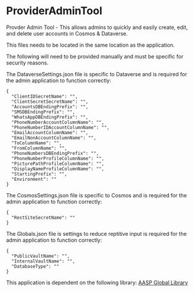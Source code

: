 # ProviderAdminTool
Provder Admin Tool - This allows admins to quickly and easily create, edit, and delete user accounts in Cosmos & Dataverse.

This files needs to be located in the same location as the application.

The following will need to be provided manually and must be specific for security reasons.

The DataverseSettings.json file is specific to Dataverse and is required for the admin application to function correctly:
```
{
  "ClientIDSecretName": "",
  "ClientSecretSecretName": "",
  "AccountsDBEndingPrefix": "",
  "SMSDBEndingPrefix": "",
  "WhatsAppDBEndingPrefix": "",
  "PhoneNumberAccountColumnName": "",
  "PhoneNumberIDAccountColumnName": "",
  "EmailAccountColumnName": "",
  "EmailNonAccountColumnName": "",
  "ToColumnName": "",
  "FromColumnName": "",
  "PhoneNumbersDBEndingPrefix": "",
  "PhoneNumberProfileColumnName": "",
  "PicturePathProfileColumnName": "",
  "DisplayNameProfileColumnName": "",
  "StartingPrefix": "",
  "Environment": ""
}
```
The CosmosSettings.json file is specific to Cosmos and is required for the admin application to function correctly:
```
{
  "RestSiteSecretName": ""
}
```
The Globals.json file is settings to reduce reptitive input is required for the admin application to function correctly:
```
{
  "PublicVaultName": "",
  "InternalVaultName": "",
  "DatabaseType": ""
}
```

This application is dependent on the following library: [AASP Global Library](https://github.com/wrharper/AASPGlobalLibrary)
